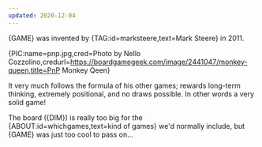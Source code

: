 ```yaml
---
updated: 2020-12-04
---
```


{GAME} was invented by {TAG:id=marksteere,text=Mark Steere} in 2011.

{PIC:name=pnp.jpg,cred=Photo by Nello Cozzolino,credurl=https://boardgamegeek.com/image/2441047/monkey-queen,title=PnP Monkey Qeen}

It very much follows the formula of his other games; rewards long-term thinking, extremely positional, and no draws possible. In other words a very solid game!

The board ({DIM}) is really too big for the {ABOUT:id=whichgames,text=kind of games} we'd normally include, but {GAME} was just too cool to pass on...
